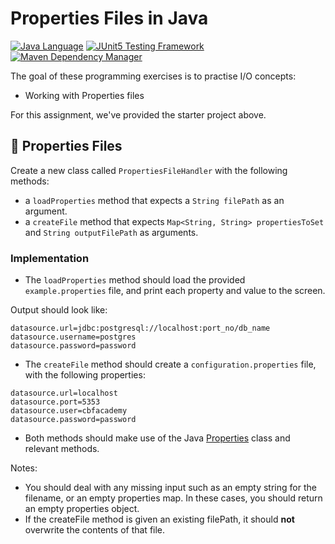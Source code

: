 # Properties Files in Java

[![Java Language](https://img.shields.io/badge/PLATFORM-OpenJDK-3A75B0.svg?style=for-the-badge)][1]
[![JUnit5 Testing Framework](https://img.shields.io/badge/testing%20framework-JUnit5-26A162.svg?style=for-the-badge)][2]
[![Maven Dependency Manager](https://img.shields.io/badge/dependency%20manager-Maven-AA215A.svg?style=for-the-badge)][3]

The goal of these programming exercises is to practise I/O concepts:
- Working with Properties files

For this assignment, we've provided the starter project above.

## :memo: Properties Files

Create a new class called `PropertiesFileHandler` with the following methods:
- a `loadProperties` method that expects a `String filePath` as an argument.
- a `createFile` method that expects `Map<String, String> propertiesToSet` and `String outputFilePath` as arguments. 

### Implementation

- The `loadProperties` method should load the provided `example.properties` file, and print each property and value to the screen. 

Output should look like:
```
datasource.url=jdbc:postgresql://localhost:port_no/db_name
datasource.username=postgres
datasource.password=password
```

- The `createFile` method should create a `configuration.properties` file, with the following properties:

```
datasource.url=localhost
datasource.port=5353
datasource.user=cbfacademy
datasource.password=password
```

- Both methods should make use of the Java [Properties](https://docs.oracle.com/en/java/javase/17/docs/api/java.base/java/util/Properties.html) class and relevant methods. 

Notes: 
- You should deal with any missing input such as an empty string for the filename, or an empty properties map. In these cases, you should return an empty properties object.
-  If the createFile method is given an existing filePath, it should **not** overwrite the contents of that file. 

[1]: https://docs.oracle.com/javase/17/docs/api/index.html
[2]: https://junit.org/junit5/
[3]: https://maven.apache.org/